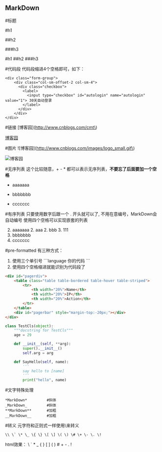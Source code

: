 MarkDown
--------

#标题

\#h1

\#\#h2

\#\#\#h3

#h1
##h2
###h3

#代码段
代码段缩进4个空格即可，如下：


    <div class="form-group">
        <div class="col-sm-offset-2 col-sm-4">
          <div class="checkbox">
            <label>
              <input type="checkbox" id="autologin" name="autologin" value="1"> 30天自动登录
            </label>
          </div>
        </div>
    </div>   


#链接
\[博客园\]\(http://www.cnblogs.com/cmt\)

[博客园](http://www.cnblogs.com/cmt)

#图片
\!\[博客园\]\(http://www.cnblogs.com/images/logo_small.gif\)

![博客园](http://www.cnblogs.com/images/logo_small.gif)

#无序列表
这个比较随意，\+ \- \* 都可以表示无序列表，**不要忘了后面要加一个空格**

+ aaaaaaa
- bbbbbbb
* ccccccc

#有序列表
只要使用数字后跟一个 \. 开头就可以了, 不用在意编号，MarkDown会自动编号
使用四个空格可以实现嵌套的列表

2. aaaaaaa
    2. aaa
    2. bbb
        3. 111
2. bbbbbbb
2. ccccccc

#pre-formatted
有三种方式：
1. 使用三个单引号
    \`\`\`language 
    你的代码
    \`\`\`
2. 使用四个空格缩进就能识别为代码段了

```html
<div id="pagerdiv">
    <table class="table table-bordered table-hover table-striped">
        <tr>
            <th width="20%">Name</th>
            <th width="20%">IP</th>
            <th width="20%">Action</th>
        </tr>
    </table>
    <div id="pagerbar" style="margin-top:-20px;"></div>
</div>
```

```python
class TestCls(object):
    """docstring for TestCls"""
    age = 29

    def __init__(self, **arg):
        super().__init__()
        self.arg = arg

    def SayHello(self, name):
        '''
        say hello to [name]
        '''
        print("hello", name)
```

#文字特殊处理
```
*MarkDown*         #斜体
_MarkDown_         #斜体
**MarkDown**       #加粗
__MarkDown__       #加粗
```

#转义
元字符和正则式一样使用\来转义
```
\\ \` \* \_ \{ \} \[ \] \( \) \# \+ \- \. \!
```
html效果：
\\ \` \* \_ \{ \} \[ \] \( \) \# \+ \- \. \!